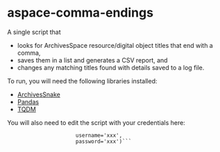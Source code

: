 # aspace-comma-endings

A single script that
* looks for ArchivesSpace resource/digital object titles that end with a comma,
* saves them in a list and generates a CSV report, and
* changes any matching titles found with details saved to a log file.

To run, you will need the following libraries installed:
* [ArchivesSnake](https://github.com/archivesspace-labs/ArchivesSnake)
* [Pandas](https://pandas.pydata.org/)
* [TQDM](https://github.com/tqdm/tqdm)


You will also need to edit the script with your credentials here:
```client = ASnakeClient(baseurl='xxx',
                      username='xxx',
                      password='xxx')```
